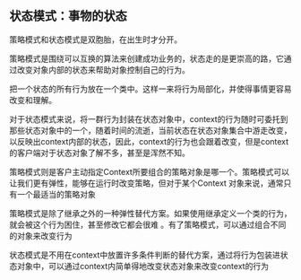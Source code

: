<h2>状态模式：事物的状态</h2>
策略模式和状态模式是双胞胎，在出生时才分开。
<p>策略模式是围绕可以互换的算法来创建成功业务的，状态走的是更崇高的路，它通过改变对象内部的状态来帮助对象控制自己的行为。</p>
把一个状态的所有行为放在一个类中。这样一来将行为局部化，并使得事情更容易改变和理解。

<p>对于状态模式来说，将一群行为封装在状态对象中，context的行为随时可委托到那些状态对象中的一个，随着时间的流逝，当前状态在状态对象集合中游走改变，
以反映出context内部的状态，因此，context的行为也会跟着改变，但是context的客户端对于状态对象了解不多，甚至是浑然不知。</p>
<p>策略模式则是客户主动指定Context所要组合的策略对象是哪一个。策略模式可以让我们更有弹性，能够在运行时改变策略，但对于某个Context
对象来说，通常只有一个最适当的策略对象</p>
<p>策略模式是除了继承之外的一种弹性替代方案。如果使用继承定义一个类的行为，就会被这个行为困住，甚至修改它都会很难
。有了策略模式，可以通过组合不同的对象来改变行为</p>
<p>状态模式是不用在context中放置许多条件判断的替代方案，通过将行为包装进状态对象中，可以通过context内简单得地改变状态对象来改变context的行为</p>

